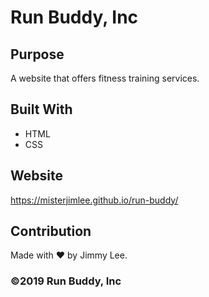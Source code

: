 # Run Buddy, Inc

## Purpose
A website that offers fitness training services. 

## Built With
* HTML
* CSS

## Website
https://misterjimlee.github.io/run-buddy/

## Contribution
Made with ❤️ by Jimmy Lee.

### ©️2019 Run Buddy, Inc 
